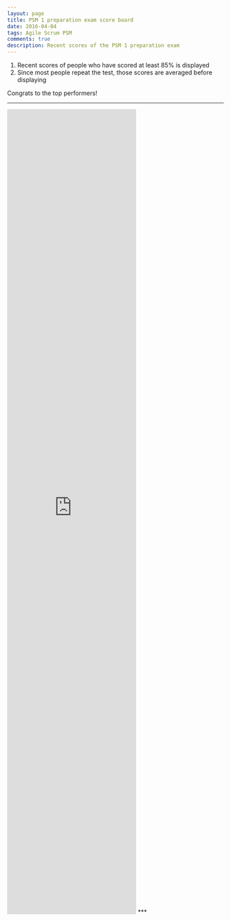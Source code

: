 ```yaml
---
layout: page
title: PSM 1 preparation exam score board
date: 2016-04-04
tags: Agile Scrum PSM
comments: true
description: Recent scores of the PSM 1 preparation exam
---
```

1. Recent scores of people who have scored at least 85% is displayed
2. Since most people repeat the test, those scores are averaged before displaying

Congrats to the top performers!


***
<iframe src="https://docs.google.com/spreadsheets/d/1rFyJVUCvf6AXhEaqo0vmd7H2pkm7CY2elRItgX5Kqwk/gviz/tq?tqx=out:html&gid=782476184&tq=SELECT%20F%2C%20G%2C%20H%20limit%2050" height="1870" frameborder="0" marginheight="0" marginwidth="0">Loading...</iframe>
***
